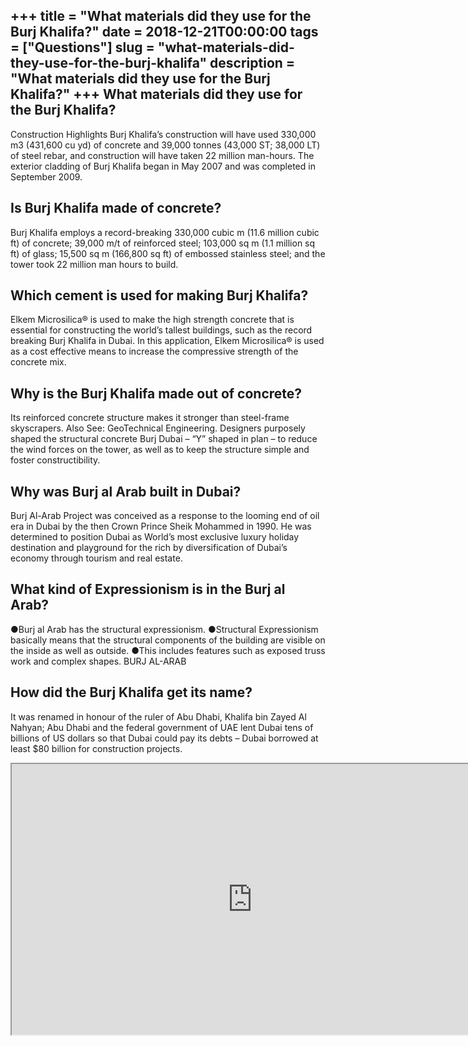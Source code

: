 +++
title = "What materials did they use for the Burj Khalifa?"
date = 2018-12-21T00:00:00
tags = ["Questions"]
slug = "what-materials-did-they-use-for-the-burj-khalifa"
description = "What materials did they use for the Burj Khalifa?"
+++
What materials did they use for the Burj Khalifa?
-------------------------------------------------

Construction Highlights Burj Khalifa’s construction will have used 330,000 m3 (431,600 cu yd) of concrete and 39,000 tonnes (43,000 ST; 38,000 LT) of steel rebar, and construction will have taken 22 million man-hours. The exterior cladding of Burj Khalifa began in May 2007 and was completed in September 2009.

Is Burj Khalifa made of concrete?
---------------------------------

Burj Khalifa employs a record-breaking 330,000 cubic m (11.6 million cubic ft) of concrete; 39,000 m/t of reinforced steel; 103,000 sq m (1.1 million sq ft) of glass; 15,500 sq m (166,800 sq ft) of embossed stainless steel; and the tower took 22 million man hours to build.

Which cement is used for making Burj Khalifa?
---------------------------------------------

Elkem Microsilica® is used to make the high strength concrete that is essential for constructing the world’s tallest buildings, such as the record breaking Burj Khalifa in Dubai. In this application, Elkem Microsilica® is used as a cost effective means to increase the compressive strength of the concrete mix.

Why is the Burj Khalifa made out of concrete?
---------------------------------------------

Its reinforced concrete structure makes it stronger than steel-frame skyscrapers. Also See: GeoTechnical Engineering. Designers purposely shaped the structural concrete Burj Dubai – “Y” shaped in plan – to reduce the wind forces on the tower, as well as to keep the structure simple and foster constructibility.

Why was Burj al Arab built in Dubai?
------------------------------------

Burj Al-Arab Project was conceived as a response to the looming end of oil era in Dubai by the then Crown Prince Sheik Mohammed in 1990. He was determined to position Dubai as World’s most exclusive luxury holiday destination and playground for the rich by diversification of Dubai’s economy through tourism and real estate.

What kind of Expressionism is in the Burj al Arab?
--------------------------------------------------

●Burj al Arab has the structural expressionism. ●Structural Expressionism basically means that the structural components of the building are visible on the inside as well as outside. ●This includes features such as exposed truss work and complex shapes. BURJ AL-ARAB

How did the Burj Khalifa get its name?
--------------------------------------

It was renamed in honour of the ruler of Abu Dhabi, Khalifa bin Zayed Al Nahyan; Abu Dhabi and the federal government of UAE lent Dubai tens of billions of US dollars so that Dubai could pay its debts – Dubai borrowed at least $80 billion for construction projects.

<iframe allow="accelerometer; autoplay; clipboard-write; encrypted-media; gyroscope; picture-in-picture" allowfullscreen="" class="__youtube_prefs__  epyt-is-override  no-lazyload" data-no-lazy="1" data-origheight="433" data-origwidth="770" data-skipgform_ajax_framebjll="" height="433" id="_ytid_28987" loading="lazy" src="https://www.youtube.com/embed/UIYzc1ALhVY?enablejsapi=1&autoplay=0&cc_load_policy=0&cc_lang_pref=&iv_load_policy=1&loop=0&modestbranding=0&rel=1&fs=1&playsinline=0&autohide=2&theme=dark&color=red&controls=1&" title="YouTube player" width="770"></iframe>
